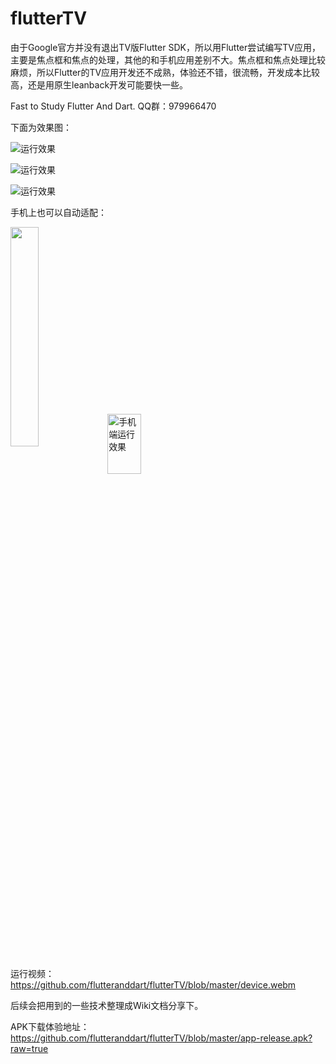 # flutterTV

由于Google官方并没有退出TV版Flutter SDK，所以用Flutter尝试编写TV应用，主要是焦点框和焦点的处理，其他的和手机应用差别不大。焦点框和焦点处理比较麻烦，所以Flutter的TV应用开发还不成熟，体验还不错，很流畅，开发成本比较高，还是用原生leanback开发可能要快一些。

Fast to Study Flutter And Dart. QQ群：979966470

下面为效果图：

![运行效果](https://raw.githubusercontent.com/flutteranddart/flutterTV/master/1552712220873.gif)

![运行效果](https://raw.githubusercontent.com/flutteranddart/flutterTV/master/Screenshot_1552709352.png)


![运行效果](https://raw.githubusercontent.com/flutteranddart/flutterTV/master/Screenshot_1552709275.png)

手机上也可以自动适配：

<img src="https://raw.githubusercontent.com/flutteranddart/flutterTV/master/Screenshot_20190316-134026.jpg" width = 30% height = 30% />

<img style="width:54px;height:96px" src="https://raw.githubusercontent.com/flutteranddart/flutterTV/master/Screenshot_20190316-134026.jpg"  alt="手机端运行效果" align=center />

运行视频：https://github.com/flutteranddart/flutterTV/blob/master/device.webm

后续会把用到的一些技术整理成Wiki文档分享下。

APK下载体验地址：https://github.com/flutteranddart/flutterTV/blob/master/app-release.apk?raw=true


